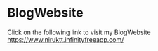 # BlogWebsite
Click on the following link to visit my BlogWebsite
https://www.niruktt.infinityfreeapp.com/
